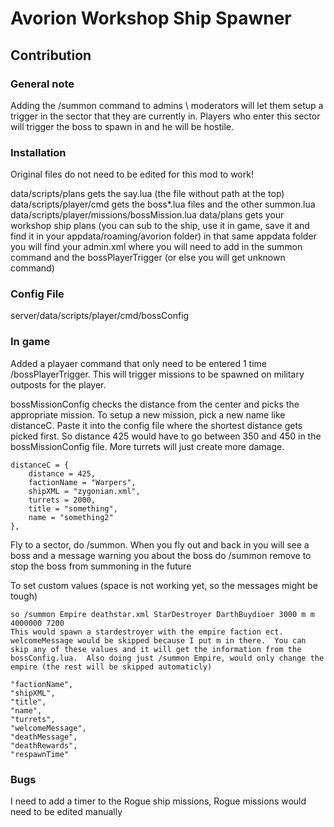 # Avorion Workshop Ship Spawner
## Contribution
### General note
Adding the /summon command to admins \ moderators will let them setup a trigger in the sector that they are currently in.  Players who enter this sector will trigger the boss to spawn in and he will be hostile.

### Installation
Original files do not need to be edited for this mod to work!

data/scripts/plans gets the say.lua (the file without path at the top)
data/scripts/player/cmd gets the boss*.lua files and the other summon.lua
data/scripts/player/missions/bossMission.lua
data/plans gets your workshop ship plans (you can sub to the ship, use it in game, save it and find it in your appdata/roaming/avorion folder)
in that same appdata folder you will find your admin.xml where you will need to add in the summon command and the bossPlayerTrigger (or else you will get unknown command)

### Config File
server/data/scripts/player/cmd/bossConfig

### In game
Added a playaer command that only need to be entered 1 time /bossPlayerTrigger.  This will trigger missions to be spawned on military outposts for the player.

bossMissionConfig checks the distance from the center and picks the appropriate mission.  To setup a new mission, pick a new name like distanceC. Paste it into the config file where the shortest distance gets picked first.  So distance  425 would have to go between 350 and 450 in the bossMissionConfig file.  More turrets will just create more damage.

	distanceC = {
		distance = 425,
		factionName = "Warpers",
		shipXML	= "zygonian.xml",
		turrets = 2000,
		title = "something",
		name = "something2"
	},

Fly to a sector, do /summon.  When you fly out and back in you will see a boss and a message warning you about the boss
do /summon remove to stop the boss from summoning in the future

To set custom values (space is not working yet, so the messages might be tough)

	so /summon Empire deathstar.xml StarDestroyer DarthBuydioer 3000 m m 4000000 7200
	This would spawn a stardestroyer with the empire faction ect.  welcomeMessage would be skipped because I put m in there.  You can skip any of these values and it will get the information from the bossConfig.lua.  Also doing just /summon Empire, would only change the empire (the rest will be skipped automaticly)

	"factionName",
	"shipXML",
	"title",
	"name",
	"turrets",
	"welcomeMessage",
	"deathMessage",
	"deathRewards",
	"respawnTime"

### Bugs

I need to add a timer to the Rogue ship missions, Rogue missions would need to be edited manually

